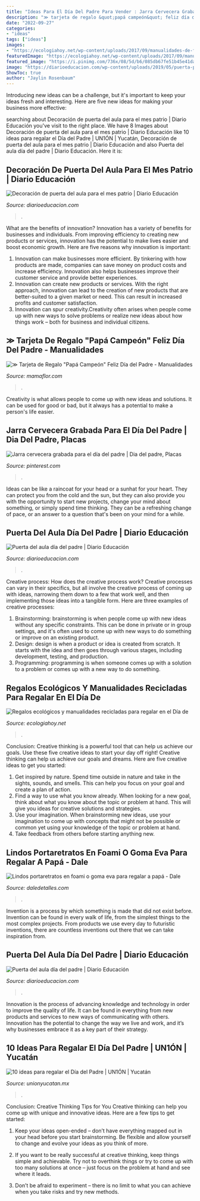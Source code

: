 ```yaml
---
title: "Ideas Para El Día Del Padre Para Vender : Jarra Cervecera Grabada Para El Día Del Padre"
description: "≫ tarjeta de regalo &quot;papá campeón&quot; feliz día del padre"
date: "2022-09-27"
categories:
- "ideas"
tags: ["ideas"]
images:
- "https://ecologiahoy.net/wp-content/uploads/2017/09/manualidades-de-flores-dia-de-la-madre.jpg"
featuredImage: "https://ecologiahoy.net/wp-content/uploads/2017/09/manualidades-de-flores-dia-de-la-madre.jpg"
featured_image: "https://i.pinimg.com/736x/08/5d/b6/085db67fe51b45e41da0f12f31ac17d9.jpg"
image: "https://diarioeducacion.com/wp-content/uploads/2019/05/puerta-papá-13.jpg"
ShowToc: true
author: "Jaylin Rosenbaum"
---
```



Introducing new ideas can be a challenge, but it's important to keep your ideas fresh and interesting. Here are five new ideas for making your business more effective:

	

		
searching about Decoración de puerta del aula para el mes patrio | Diario Educación you've visit to the right place. We have 8 Images about Decoración de puerta del aula para el mes patrio | Diario Educación like 10 ideas para regalar el Día del Padre | UN1ÓN | Yucatán, Decoración de puerta del aula para el mes patrio | Diario Educación and also Puerta del aula día del padre | Diario Educación. Here it is:
		
    
## Decoración De Puerta Del Aula Para El Mes Patrio | Diario Educación

<img loading=lazy src="https://diarioeducacion.com/wp-content/uploads/2018/08/puertas-independencia-6.jpg" onerror="this.onerror=null;this.src='https://tse2.mm.bing.net/th?id=OIP.rUVSVo5WI-V5z9gJVUzwvwHaJ4&amp;pid=15.1';" alt="Decoración de puerta del aula para el mes patrio | Diario Educación">

_Source: diarioeducacion.com_

>. 

	

What are the benefits of innovation?
Innovation has a variety of benefits for businesses and individuals. From improving efficiency to creating new products or services, innovation has the potential to make lives easier and boost economic growth. Here are five reasons why innovation is important: 
1. Innovation can make businesses more efficient. By tinkering with how products are made, companies can save money on product costs and increase efficiency. Innovation also helps businesses improve their customer service and provide better experiences. 
2. Innovation can create new products or services. With the right approach, innovation can lead to the creation of new products that are better-suited to a given market or need. This can result in increased profits and customer satisfaction. 
3. Innovation can spur creativity.Creativity often arises when people come up with new ways to solve problems or realize new ideas about how things work – both for business and individual citizens.

    
## ≫ Tarjeta De Regalo &quot;Papá Campeón&quot; Feliz Día Del Padre - Manualidades

<img loading=lazy src="https://1.bp.blogspot.com/-yNtCFh8yajU/XtyIYNrSrZI/AAAAAAAAKgQ/8Tg14yAOb0YEnnNdTXOL4o96VtMXjVOUwCK4BGAsYHg/w390-h640/MamaFlor-tarjeta-feliz-dia-padre-papa-campeon-imprimir.jpg" onerror="this.onerror=null;this.src='https://tse2.mm.bing.net/th?id=OIP.9Pljg7nwmpb_eKW_PK8szQAAAA&amp;pid=15.1';" alt="≫ Tarjeta de Regalo &quot;Papá Campeón&quot; Feliz Día del Padre - Manualidades">

_Source: mamaflor.com_

>. 

	

Creativity is what allows people to come up with new ideas and solutions. It can be used for good or bad, but it always has a potential to make a person's life easier.

    
## Jarra Cervecera Grabada Para El Día Del Padre | Dia Del Padre, Placas

<img loading=lazy src="https://i.pinimg.com/736x/08/5d/b6/085db67fe51b45e41da0f12f31ac17d9.jpg" onerror="this.onerror=null;this.src='https://tse3.mm.bing.net/th?id=OIP.E7znZ7eaqHMWklPn0cxZqwHaHw&amp;pid=15.1';" alt="Jarra cervecera grabada para el día del padre | Dia del padre, Placas">

_Source: pinterest.com_

>. 

	

Ideas can be like a raincoat for your head or a sunhat for your heart. They can protect you from the cold and the sun, but they can also provide you with the opportunity to start new projects, change your mind about something, or simply spend time thinking. They can be a refreshing change of pace, or an answer to a question that's been on your mind for a while.

    
## Puerta Del Aula Día Del Padre | Diario Educación

<img loading=lazy src="https://diarioeducacion.com/wp-content/uploads/2019/05/puerta-papá-13.jpg" onerror="this.onerror=null;this.src='https://tse1.mm.bing.net/th?id=OIP.tGpxZDdJJFsxhMldxEOieQHaNK&amp;pid=15.1';" alt="Puerta del aula día del padre | Diario Educación">

_Source: diarioeducacion.com_

>. 

	

Creative process: How does the creative process work?
Creative processes can vary in their specifics, but all involve the creative process of coming up with ideas, narrowing them down to a few that work well, and then implementing those ideas into a tangible form. Here are three examples of creative processes: 
1. Brainstorming: brainstorming is when people come up with new ideas without any specific constraints. This can be done in private or in group settings, and it's often used to come up with new ways to do something or improve on an existing product. 
2. Design: design is when a product or idea is created from scratch. It starts with the idea and then goes through various stages, including development, testing, and production. 
3. Programming: programming is when someone comes up with a solution to a problem or comes up with a new way to do something.

    
## Regalos Ecológicos Y Manualidades Recicladas Para Regalar En El Día De

<img loading=lazy src="https://ecologiahoy.net/wp-content/uploads/2017/09/manualidades-de-flores-dia-de-la-madre.jpg" onerror="this.onerror=null;this.src='https://tse1.mm.bing.net/th?id=OIP.7lUIKCFV8DW36evkaO8-NgHaMU&amp;pid=15.1';" alt="Regalos ecológicos y manualidades recicladas para regalar en el Día de">

_Source: ecologiahoy.net_

>. 

	

Conclusion: Creative thinking is a powerful tool that can help us achieve our goals. Use these five creative ideas to start your day off right!
Creative thinking can help us achieve our goals and dreams. Here are five creative ideas to get you started: 
1. Get inspired by nature. Spend time outside in nature and take in the sights, sounds, and smells. This can help you focus on your goal and create a plan of action. 
2. Find a way to use what you know already. When looking for a new goal, think about what you know about the topic or problem at hand. This will give you ideas for creative solutions and strategies. 
3. Use your imagination. When brainstorming new ideas, use your imagination to come up with concepts that might not be possible or common yet using your knowledge of the topic or problem at hand. 
4. Take feedback from others before starting anything new.

    
## Lindos Portaretratos En Foami O Goma Eva Para Regalar A Papá - Dale

<img loading=lazy src="https://www.daledetalles.com/wp-content/uploads/2018/06/portaretratos-para-papa9.jpg" onerror="this.onerror=null;this.src='https://tse3.mm.bing.net/th?id=OIP.xEecL7KJxhjiX-uU3gccZQHaJ4&amp;pid=15.1';" alt="Lindos portaretratos en foami o goma eva para regalar a papá - Dale">

_Source: daledetalles.com_

>. 

	

Invention is a process by which something is made that did not exist before. Invention can be found in every walk of life, from the simplest things to the most complex projects. From products we use every day to futuristic inventions, there are countless inventions out there that we can take inspiration from.

    
## Puerta Del Aula Día Del Padre | Diario Educación

<img loading=lazy src="https://diarioeducacion.com/wp-content/uploads/2019/05/puerta-papá-10.jpg" onerror="this.onerror=null;this.src='https://tse1.mm.bing.net/th?id=OIP.4U406tyI8P0dvWhMWzBRaQHaNJ&amp;pid=15.1';" alt="Puerta del aula día del padre | Diario Educación">

_Source: diarioeducacion.com_

>. 

	

Innovation is the process of advancing knowledge and technology in order to improve the quality of life. It can be found in everything from new products and services to new ways of communicating with others. Innovation has the potential to change the way we live and work, and it’s why businesses embrace it as a key part of their strategy.

    
## 10 Ideas Para Regalar El Día Del Padre | UN1ÓN | Yucatán

<img loading=lazy src="http://www.unionyucatan.mx/sites/default/files/2020/06/camisas-dia-padre.jpg" onerror="this.onerror=null;this.src='https://tse2.mm.bing.net/th?id=OIP.EN5phPlu4XZBSCFfszUY3wAAAA&amp;pid=15.1';" alt="10 ideas para regalar el Día del Padre | UN1ÓN | Yucatán">

_Source: unionyucatan.mx_

>. 

	

Conclusion: Creative Thinking Tips for You
Creative thinking can help you come up with unique and innovative ideas. Here are a few tips to get started:
1. Keep your ideas open-ended – don’t have everything mapped out in your head before you start brainstorming. Be flexible and allow yourself to change and evolve your ideas as you think of more.

2. If you want to be really successful at creative thinking, keep things simple and achievable. Try not to overthink things or try to come up with too many solutions at once – just focus on the problem at hand and see where it leads.

3. Don’t be afraid to experiment – there is no limit to what you can achieve when you take risks and try new methods.

